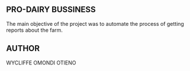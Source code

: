 ## PRO-DAIRY BUSSINESS
The main objective of the project was to
automate the process of getting reports about the farm.

## AUTHOR
WYCLIFFE OMONDI OTIENO

